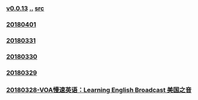 ### [v0.0.13](https://github.com/littleflute/english/edit/master/voa/learningenglish/Learning%20English%20Broadcast/readme.md) [..](..) [src](https://learningenglish.voanews.com/z/1689)

### [20180401](https://mp.weixin.qq.com/s?__biz=MzIxMTUzOTUzOA==&mid=2247485532&idx=2&sn=2be59e766fb23c76f18917cb3d38e830&chksm=97528b61a02502770b3efa35271949064a39160062e9fc08e10e2002afb0647ea4ce547e02ab#rd)
### [20180331](https://mp.weixin.qq.com/s?__biz=MzIxMTUzOTUzOA==&mid=2247485500&idx=2&sn=c36a184b779067986eee25ad5345d9b7&chksm=97528b01a025021740a3cd4afb910f74824d51a6b1a26506bd0f0901385899d973c8d6dacac6#rd)
### [20180330](https://mp.weixin.qq.com/s?__biz=MzIxMTUzOTUzOA==&mid=2247485410&idx=5&sn=315ccdfd570655eb42bad1f288a38092&chksm=975284dfa0250dc91ec29a8dc625c864798d3a26ee73fd3d313f96e9ecefe20c397191adfa24#rd)
### [20180329](https://mp.weixin.qq.com/s?__biz=MzIxMTUzOTUzOA==&mid=2247485410&idx=4&sn=19cd50e6732403de720cf5f4be5fd503&chksm=975284dfa0250dc90846544cbb75b40bfd993c01bd2b609b5646786d539e56f57a3a71c46108#rd)
### [20180328-VOA慢速英语：Learning English Broadcast 美国之音](https://mp.weixin.qq.com/s?__biz=MzIxMTUzOTUzOA==&mid=2247485357&idx=4&sn=08f428d38764e45e0f722635191072a5&chksm=97528490a0250d8653b038ce0cb346c5b6c3ee1e9317d4ea093241fd279f832bab68933f80a8#rd)
